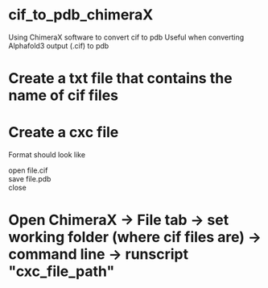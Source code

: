 # cif_to_pdb_chimeraX
Using ChimeraX software to convert cif to pdb
Useful when converting Alphafold3 output (.cif) to pdb

# Create a txt file that contains the name of cif files
# Create a cxc file
Format should look like

open file.cif <br />
save file.pdb<br />
close <br />

# Open ChimeraX -> File tab -> set working folder (where cif files are) -> command line -> runscript "cxc_file_path"
